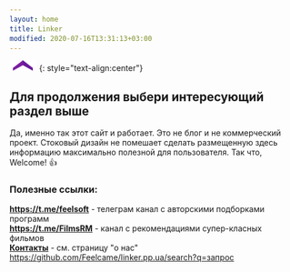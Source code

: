 ```yaml
---
layout: home
title: Linker
modified: 2020-07-16T13:31:13+03:00
---
```


![](./assets/arrow-home.png)
{: style="text-align:center"}

## Для продолжения выбери интересующий раздел выше
Да, именно так этот сайт и работает. Это не блог и не коммерческий проект. 
Стоковый дизайн не помешает сделать размещенную здесь информацию максимально полезной для пользователя. 
Так что, Welcome! :+1: 


### Полезные ссылки:
**<https://t.me/feelsoft>** - телеграм канал с авторскими подборками программ  
**<https://t.me/FilmsRM>** - канал с рекомендациями супер-класных фильмов  
[**Контакты**](/about.md) - см. страницу "о нас"  
<https://github.com/Feelcame/linker.pp.ua/search?q=запрос>
